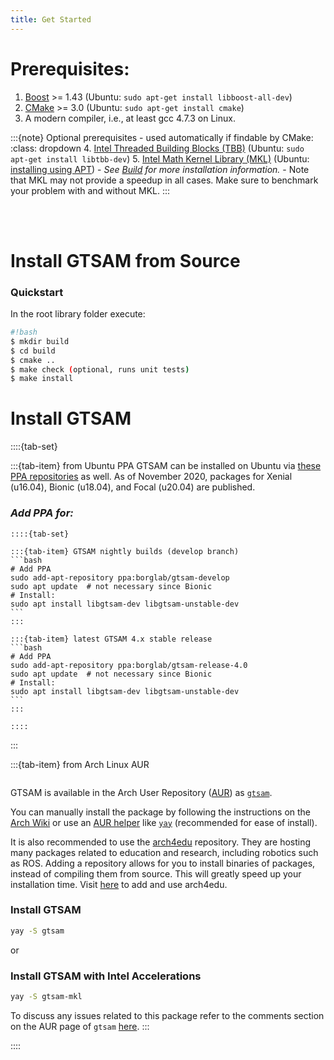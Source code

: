 ```yaml
---
title: Get Started
---
```


# Prerequisites:

1. [Boost](http://www.boost.org/users/download/) >= 1.43 (Ubuntu: `sudo apt-get install libboost-all-dev`)
2. [CMake](http://www.cmake.org/cmake/resources/software.html) >= 3.0 (Ubuntu: `sudo apt-get install cmake`)
3. A modern compiler, i.e., at least gcc 4.7.3 on Linux.

:::{note} Optional prerequisites - used automatically if findable by CMake:
:class: dropdown
4. [Intel Threaded Building Blocks (TBB)](http://www.threadingbuildingblocks.org/) (Ubuntu: `sudo apt-get install libtbb-dev`)
5. [Intel Math Kernel Library (MKL)](http://software.intel.com/en-us/intel-mkl) (Ubuntu: [installing using APT](https://software.intel.com/en-us/articles/installing-intel-free-libs-and-python-apt-repo))
    - *See [Build](/Content/build-project) for more installation information.*
    - Note that MKL may not provide a speedup in all cases. Make sure to benchmark your problem with and without MKL.
:::

<br><br>

# Install GTSAM from Source

### Quickstart

In the root library folder execute:

```bash
#!bash
$ mkdir build
$ cd build
$ cmake ..
$ make check (optional, runs unit tests)
$ make install
```

# Install GTSAM
::::{tab-set}

:::{tab-item} from Ubuntu PPA
GTSAM can be installed on Ubuntu via [these PPA repositories](https://launchpad.net/~borglab) as well.
As of November 2020, packages for Xenial (u16.04), Bionic (u18.04), and Focal (u20.04) are published.

### *Add PPA for:*
    ::::{tab-set}

    :::{tab-item} GTSAM nightly builds (develop branch)
    ```bash
    # Add PPA
    sudo add-apt-repository ppa:borglab/gtsam-develop
    sudo apt update  # not necessary since Bionic
    # Install:
    sudo apt install libgtsam-dev libgtsam-unstable-dev
    ```
    :::

    :::{tab-item} latest GTSAM 4.x stable release
    ```bash
    # Add PPA
    sudo add-apt-repository ppa:borglab/gtsam-release-4.0
    sudo apt update  # not necessary since Bionic
    # Install:
    sudo apt install libgtsam-dev libgtsam-unstable-dev
    ```
    :::

    ::::
:::

:::{tab-item} from Arch Linux AUR

```{warning} Installing GTSAM on Arch Linux has not been tested by the GTSAM developers.
```

GTSAM is available in the Arch User Repository
([AUR](https://wiki.archlinux.org/index.php/Arch_User_Repository)) as
[`gtsam`](https://aur.archlinux.org/packages/gtsam/).

You can manually install the package by following the instructions on the
[Arch Wiki](https://wiki.archlinux.org/index.php/Arch_User_Repository#Installing_packages)
or use an [AUR helper](https://wiki.archlinux.org/index.php/AUR_helpers) like
[`yay`](https://aur.archlinux.org/packages/yay/)
(recommended for ease of install).

It is also recommended to use the
[arch4edu](https://wiki.archlinux.org/index.php/Unofficial_user_repositories#arch4edu)
repository. They are hosting many packages related to education and research,
including robotics such as ROS. Adding a repository allows for you to install
binaries of packages, instead of compiling them from source.
This will greatly speed up your installation time. Visit [here](https://github.com/arch4edu/arch4edu/wiki/Add-arch4edu-to-your-Archlinux) to add and use arch4edu. 

### Install GTSAM
```sh
yay -S gtsam
```

or

### Install GTSAM with Intel Accelerations

```sh
yay -S gtsam-mkl
```

To discuss any issues related to this package refer to the comments section on
the AUR page of `gtsam` [here](https://aur.archlinux.org/packages/gtsam/).
:::

::::